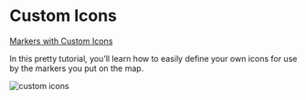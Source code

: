  Custom Icons
===============

[Markers with Custom Icons](https://leafletjs.com/examples/custom-icons/)

In this pretty tutorial, you’ll learn how to easily define your own icons for use by the markers you put on the map.

![custom icons]()
